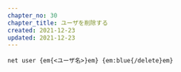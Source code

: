 ```yaml
---
chapter_no: 30
chapter_title: ユーザを削除する
created: 2021-12-23
updated: 2021-12-23
---
```

```syntax
net user {em{<ユーザ名>}em} {em:blue{/delete}em}
```
